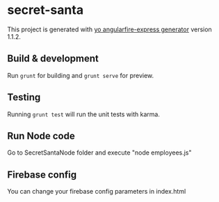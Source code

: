 # secret-santa

This project is generated with [yo angularfire-express generator](https://github.com/matheushf/generator-angularfire-express)
version 1.1.2.

## Build & development

Run `grunt` for building and `grunt serve` for preview.

## Testing

Running `grunt test` will run the unit tests with karma.

## Run Node code

Go to SecretSantaNode folder and execute "node employees.js"

## Firebase config

You can change your firebase config parameters in index.html
